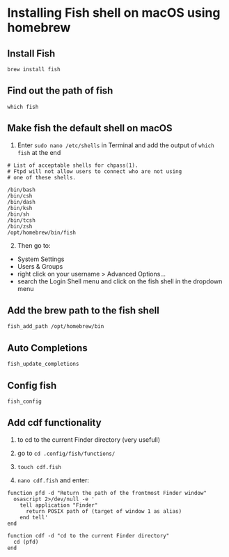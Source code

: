 # Installing Fish shell on macOS using homebrew

## Install Fish

`brew install fish`

## Find out the path of fish

`which fish`

## Make fish the default shell on macOS

1. Enter `sudo nano /etc/shells` in Terminal and add the output of `which fish` at the end

```
# List of acceptable shells for chpass(1).
# Ftpd will not allow users to connect who are not using
# one of these shells.

/bin/bash
/bin/csh
/bin/dash
/bin/ksh
/bin/sh
/bin/tcsh
/bin/zsh
/opt/homebrew/bin/fish
```

2. Then go to:

- System Settings
- Users & Groups
- right click on your username > Advanced Options...
- search the Login Shell menu and click on the fish shell in the dropdown menu

## Add the brew path to the fish shell

`fish_add_path /opt/homebrew/bin`

## Auto Completions

`fish_update_completions`

## Config fish

`fish_config`

## Add cdf functionality

1. to cd to the current Finder directory (very usefull)

2. go to `cd .config/fish/functions/`

3. `touch cdf.fish`

4. `nano cdf.fish` and enter:

```
function pfd -d "Return the path of the frontmost Finder window"
  osascript 2>/dev/null -e '
    tell application "Finder"
      return POSIX path of (target of window 1 as alias)
    end tell'
end

function cdf -d "cd to the current Finder directory"
  cd (pfd)
end
```

